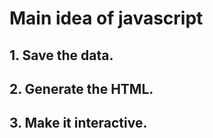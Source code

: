 # Main idea of javascript

## 1. Save the data.

## 2. Generate the HTML.

## 3. Make it interactive.
